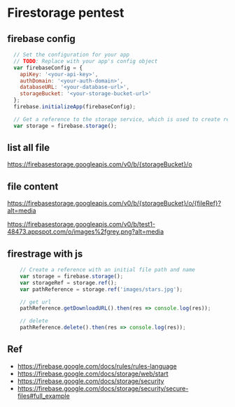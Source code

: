 # Firestorage pentest


## firebase config

```js
  // Set the configuration for your app
  // TODO: Replace with your app's config object
  var firebaseConfig = {
    apiKey: '<your-api-key>',
    authDomain: '<your-auth-domain>',
    databaseURL: '<your-database-url>',
    storageBucket: '<your-storage-bucket-url>'
  };
  firebase.initializeApp(firebaseConfig);

  // Get a reference to the storage service, which is used to create references in your storage bucket
  var storage = firebase.storage();
```

## list all file
https://firebasestorage.googleapis.com/v0/b/{storageBucket}/o


## file content
https://firebasestorage.googleapis.com/v0/b/{storageBucket}/o/{fileRef}?alt=media

https://firebasestorage.googleapis.com/v0/b/test1-48473.appspot.com/o/images%2fgrey.png?alt=media

## firestrage with js
```js 
    // Create a reference with an initial file path and name
    var storage = firebase.storage();
    var storageRef = storage.ref();
    var pathReference = storage.ref('images/stars.jpg');

    // get url
    pathReference.getDownloadURL().then(res => console.log(res));

    // delete
    pathReference.delete().then(res => console.log(res));
```

## Ref
- https://firebase.google.com/docs/rules/rules-language
- https://firebase.google.com/docs/storage/web/start
- https://firebase.google.com/docs/storage/security
- https://firebase.google.com/docs/storage/security/secure-files#full_example